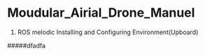 Moudular_Airial_Drone_Manuel
============================

1. ROS melodic Installing and Configuring Environment(Upboard) 

#####dfadfa

